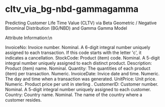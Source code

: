 # cltv_via_bg-nbd-gammagamma
Predicting Customer Life Time Value (CLTV) via Beta Geometric / Negative Binominal Distribution (BG/NBD) and Gamma Gamma Model

Attribute Information:\n

InvoiceNo: Invoice number. Nominal. A 6-digit integral number uniquely assigned to each transaction. If this code starts with the letter 'c', it indicates a cancellation.
StockCode: Product (item) code. Nominal. A 5-digit integral number uniquely assigned to each distinct product.
Description: Product (item) name. Nominal.
Quantity: The quantities of each product (item) per transaction. Numeric.
InvoiceDate: Invice date and time. Numeric. The day and time when a transaction was generated.
UnitPrice: Unit price. Numeric. Product price per unit in sterling .
CustomerID: Customer number. Nominal. A 5-digit integral number uniquely assigned to each customer.
Country: Country name. Nominal. The name of the country where a customer resides.
